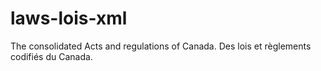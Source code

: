 # laws-lois-xml
The consolidated Acts and regulations of Canada.  Des lois et règlements codifiés du Canada.
